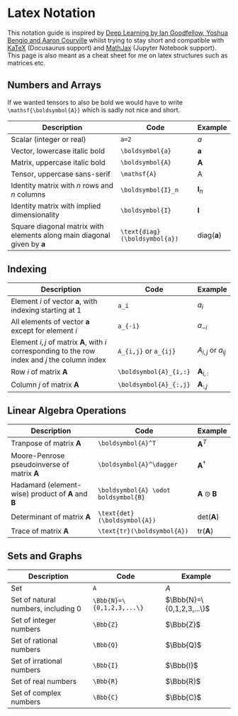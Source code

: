 # Latex Notation

This notation guide is inspired by [Deep Learning by Ian Goodfellow, Yoshua Bengio and Aaron Courville](https://www.deeplearningbook.org/) whilst trying to stay short and compatible with [KaTeX](https://katex.org/docs/supported.html#style-color-size-and-font) (Docusaurus support) and [MathJax](https://docs.mathjax.org/en/latest/input/tex/macros/index.html) (Jupyter Notebook support). This page is also meant as a cheat sheet for me on latex structures such as matrices etc.

## Numbers and Arrays

If we wanted tensors to also be bold we would have to write `\mathsf{\boldsymbol{A}}` which is sadly not nice and short.

| Description                                                                        | Code                          | Example                       |
| ---------------------------------------------------------------------------------- | ----------------------------- | ----------------------------- |
| Scalar (integer or real)                                                           | `a=2`                         | $a$                           |
| Vector, lowercase italic bold                                                      | `\boldsymbol{a}`              | $\boldsymbol{a}$              |
| Matrix, uppercase italic bold                                                      | `\boldsymbol{A}`              | $\boldsymbol{A}$              |
| Tensor, uppercase sans-serif                                                       | `\mathsf{A}`                  | $\mathsf{A}$                  |
| Identity matrix with $n$ rows and $n$ columns                                      | `\boldsymbol{I}_n`            | $\boldsymbol{I}_n$            |
| Identity matrix with implied dimensionality                                        | `\boldsymbol{I}`              | $\boldsymbol{I}$              |
| Square diagonal matrix with elements along main diagonal given by $\boldsymbol{a}$ | `\text{diag}(\boldsymbol{a})` | $\text{diag}(\boldsymbol{a})$ |

## Indexing
| Description                                                                                                | Code                   | Example                  |
| ---------------------------------------------------------------------------------------------------------- | ---------------------- | ------------------------ |
| Element $i$ of vector $\boldsymbol{a}$, with indexing starting at 1                                        | `a_i`                  | $a_i$                    |
| All elements of vector $\boldsymbol{a}$ except for element $i$                                             | `a_{-i}`               | $a_{-i}$                 |
| Element $i,j$ of matrix $\boldsymbol{A}$, with $i$ corresponding to the row index and $j$ the column index | `A_{i,j}` or `a_{ij}`  | $A_{i,j}$ or $a_{ij}$    |
| Row $i$ of matrix $\boldsymbol{A}$                                                                         | `\boldsymbol{A}_{i,:}` | $\boldsymbol{A}_{i , :}$ |
| Column $j$ of matrix $\boldsymbol{A}$                                                                      | `\boldsymbol{A}_{:,j}` | $\boldsymbol{A}_{: , j}$ |

## Linear Algebra Operations

| Description                                                              | Code                                 | Example                               |
| ------------------------------------------------------------------------ | ------------------------------------ | ------------------------------------- |
| Tranpose of matrix $\boldsymbol{A}$                                      | `\boldsymbol{A}^T`                   | $\boldsymbol{A}^T$                    |
| Moore-Penrose pseudoinverse of matrix $\boldsymbol{A}$                   | `\boldsymbol{A}^\dagger`             | $\boldsymbol{A}^\dagger$              |
| Hadamard (element-wise) product of $\boldsymbol{A}$ and $\boldsymbol{B}$ | `\boldsymbol{A} \odot boldsymbol{B}` | $\boldsymbol{A} \odot \boldsymbol{B}$ |
| Determinant of matrix $\boldsymbol{A}$                                   | `\text{det}(\boldsymbol{A})`         | $\text{det}(\boldsymbol{A})$          |
| Trace of matrix $\boldsymbol{A}$                                         | `\text{tr}(\boldsymbol{A})`          | $\text{tr}(\boldsymbol{A})$           |


## Sets and Graphs

| Description                           | Code                      | Example                   |
| ------------------------------------- | ------------------------- | ------------------------- |
| Set                                   | `A`                       | $A$                       |
| Set of natural numbers, including $0$ | `\Bbb{N}=\{0,1,2,3,...\}` | $\Bbb{N}=\{0,1,2,3,...\}$ |
| Set of integer numbers                | `\Bbb{Z}`                 | $\Bbb{Z}$                 |
| Set of rational numbers               | `\Bbb{Q}`                 | $\Bbb{Q}$                 |
| Set of irrational numbers             | `\Bbb{I}`                 | $\Bbb{I}$                 |
| Set of real numbers                   | `\Bbb{R}`                 | $\Bbb{R}$                 |
| Set of complex numbers                | `\Bbb{C}`                 | $\Bbb{C}$                 |




